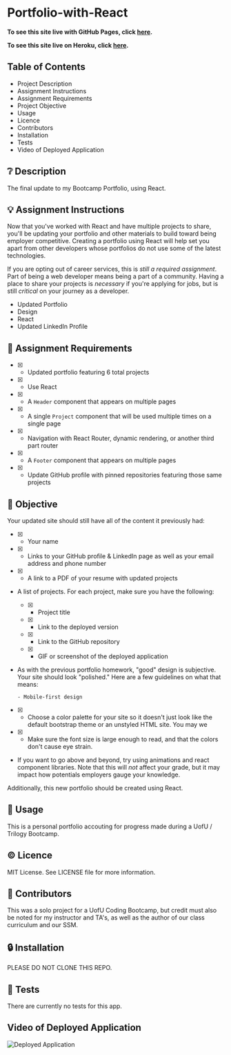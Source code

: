 # Portfolio-with-React

**To see this site live with GitHub Pages, click [here](https://nataliemichelsen.github.io/Portfolio-with-React/).**

**To see this site live on Heroku, click [here](https://dashboard.heroku.com/apps/natalie-react-portfolio).**

## **Table of Contents**

* Project Description
* Assignment Instructions
* Assignment Requirements
* Project Objective
* Usage
* Licence
* Contributors
* Installation
* Tests
* Video of Deployed Application

## ❔ **Description**

The final update to my Bootcamp Portfolio, using React. 

## 💡 **Assignment Instructions**

Now that you've worked with React and have multiple projects to share, you'll be updating your portfolio and other materials to build toward being employer competitive. Creating a portfolio using React will help set you apart from other developers whose portfolios do not use some of the latest technologies.

If you are opting out of career services, this is *still a required assignment*. Part of being a web developer means being a part of a community. Having a place to share your projects is *necessary* if you're applying for jobs, but is still *critical* on your journey as a developer.

  - Updated Portfolio
  - Design
  - React
  - Updated LinkedIn Profile

## 📌 **Assignment Requirements**

- [x] - Updated portfolio featuring 6 total projects

- [x] - Use React

- [x] - A `Header` component that appears on multiple pages

- [x] - A single `Project` component that will be used multiple times on a single page 

- [x] - Navigation with React Router, dynamic rendering, or another third part router

- [x] - A `Footer` component that appears on multiple pages

- [x] - Update GitHub profile with pinned repositories featuring those same projects

## 🔲 **Objective**

Your updated site should still have all of the content it previously had:

- [x] - Your name

- [x] - Links to your GitHub profile & LinkedIn page as well as your email address and phone number

- [x] - A link to a PDF of your resume with updated projects

- A list of projects. For each project, make sure you have the following:

  - [x] - Project title

  - [x] - Link to the deployed version

  - [x] - Link to the GitHub repository

  - [x] - GIF or screenshot of the deployed application
  
- As with the previous portfolio homework, "good" design is subjective. Your site should look
"polished." Here are a few guidelines on what that means:

      - Mobile-first design

- [x] - Choose a color palette for your site so it doesn't just look like
the default bootstrap theme or an unstyled HTML site. You may we

- [x] - Make sure the font size is large enough to read, and that the colors don't cause eye strain.

* If you want to go above and beyond, try using animations and react component libraries. Note 
that this will _not_ affect your grade, but it may impact how potentials employers gauge your knowledge.

Additionally, this new portfolio should be created using React.

## 🔑 **Usage**

This is a personal portfolio accouting for progress made during a UofU / Trilogy Bootcamp. 

## © **Licence**

MIT License. See LICENSE file for more information.

## 💬 **Contributors**

This was a solo project for a UofU Coding Bootcamp, but credit must also be noted for my instructor and TA's, as well as the author of our class curriculum and our SSM. 

## 🔒 **Installation**

PLEASE DO NOT CLONE THIS REPO. 

## 📂 **Tests**

There are currently no tests for this app. 

## **Video of Deployed Application**

![Deployed Application]()

